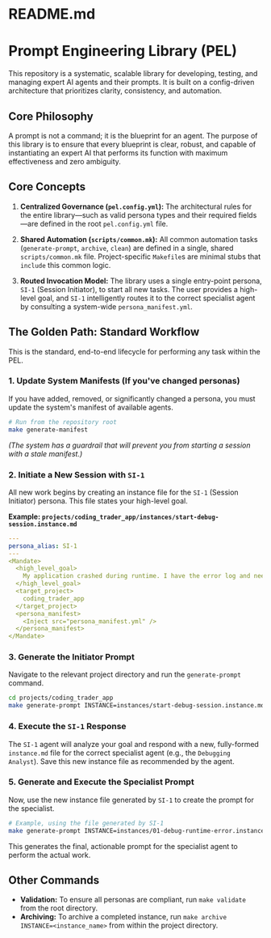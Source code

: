 # README.md

# Prompt Engineering Library (PEL)

This repository is a systematic, scalable library for developing, testing, and managing expert AI agents and their prompts. It is built on a config-driven architecture that prioritizes clarity, consistency, and automation.

## Core Philosophy

A prompt is not a command; it is the blueprint for an agent. The purpose of this library is to ensure that every blueprint is clear, robust, and capable of instantiating an expert AI that performs its function with maximum effectiveness and zero ambiguity.

## Core Concepts

1.  **Centralized Governance (`pel.config.yml`):** The architectural rules for the entire library—such as valid persona types and their required fields—are defined in the root `pel.config.yml` file.

2.  **Shared Automation (`scripts/common.mk`):** All common automation tasks (`generate-prompt`, `archive`, `clean`) are defined in a single, shared `scripts/common.mk` file. Project-specific `Makefile`s are minimal stubs that `include` this common logic.

3.  **Routed Invocation Model:** The library uses a single entry-point persona, `SI-1` (Session Initiator), to start all new tasks. The user provides a high-level goal, and `SI-1` intelligently routes it to the correct specialist agent by consulting a system-wide `persona_manifest.yml`.

## The Golden Path: Standard Workflow

This is the standard, end-to-end lifecycle for performing any task within the PEL.

### 1. Update System Manifests (If you've changed personas)

If you have added, removed, or significantly changed a persona, you must update the system's manifest of available agents.

```bash
# Run from the repository root
make generate-manifest
```
*(The system has a guardrail that will prevent you from starting a session with a stale manifest.)*

### 2. Initiate a New Session with `SI-1`

All new work begins by creating an instance file for the `SI-1` (Session Initiator) persona. This file states your high-level goal.

**Example: `projects/coding_trader_app/instances/start-debug-session.instance.md`**
```yaml
---
persona_alias: SI-1
---
<Mandate>
  <high_level_goal>
    My application crashed during runtime. I have the error log and need to find and fix the bug.
  </high_level_goal>
  <target_project>
    coding_trader_app
  </target_project>
  <persona_manifest>
    <Inject src="persona_manifest.yml" />
  </persona_manifest>
</Mandate>
```

### 3. Generate the Initiator Prompt

Navigate to the relevant project directory and run the `generate-prompt` command.

```bash
cd projects/coding_trader_app
make generate-prompt INSTANCE=instances/start-debug-session.instance.md
```

### 4. Execute the `SI-1` Response

The `SI-1` agent will analyze your goal and respond with a new, fully-formed `instance.md` file for the correct specialist agent (e.g., the `Debugging Analyst`). Save this new instance file as recommended by the agent.

### 5. Generate and Execute the Specialist Prompt

Now, use the new instance file generated by `SI-1` to create the prompt for the specialist.

```bash
# Example, using the file generated by SI-1
make generate-prompt INSTANCE=instances/01-debug-runtime-error.instance.md
```
This generates the final, actionable prompt for the specialist agent to perform the actual work.

## Other Commands

*   **Validation:** To ensure all personas are compliant, run `make validate` from the root directory.
*   **Archiving:** To archive a completed instance, run `make archive INSTANCE=<instance_name>` from within the project directory.
```


